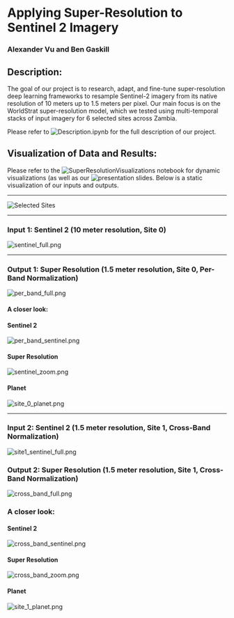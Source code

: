 # Applying Super-Resolution to Sentinel 2 Imagery
### Alexander Vu and Ben Gaskill

## Description:
The goal of our project is to research, adapt, and fine-tune super-resolution deep learning frameworks to resample Sentinel-2 imagery from its native resolution of 10 meters up to 1.5 meters per pixel. Our main focus is on the WorldStrat super-resolution model, which we tested using multi-temporal stacks of input imagery for 6 selected sites across Zambia. 

Please refer to ![Description.ipynb](https://github.com/gaskil36/superresolution/blob/main/Notebooks/description.ipynb) for the full description of our project.

## Visualization of Data and Results:  
Please refer to the ![SuperResolutionVisualizations]() notebook for dynamic visualizations (as well as our ![presentation slides](https://docs.google.com/presentation/d/1NXxHIwHK3bESZhNmiMa6fwTGc-tXAnu_QI6w-GREb9Q/edit#slide=id.p). Below is a static visualization of our inputs and outputs.  
___
![Selected Sites](Resources/SelectedSites.png)
___
### Input 1: Sentinel 2 (10 meter resolution, Site 0)  
![sentinel_full.png](Resources/sentinel_full.png)  
___
### Output 1: Super Resolution (1.5 meter resolution, Site 0, Per-Band Normalization)  
![per_band_full.png](Resources/per_band_full.png)
#### A closer look:  
#### Sentinel 2  
![per_band_sentinel.png](Resources/per_band_sentinel.png)  
#### Super Resolution  
![sentinel_zoom.png](Resources/per_band_zoom.png)  
#### Planet  
![site_0_planet.png](Resources/site_0_planet.png)  
___  
### Input 2: Sentinel 2 (1.5 meter resolution, Site 1, Cross-Band Normalization)
![site1_sentinel_full.png](Resources/site1_sentinel_full.png)
### Output 2: Super Resolution (1.5 meter resolution, Site 1, Cross-Band Normalization)  
![cross_band_full.png](Resources/cross_band_full.png)  
### A closer look:  
#### Sentinel 2  
![cross_band_sentinel.png](Resources/cross_band_sentinel.png)  
#### Super Resolution  
![cross_band_zoom.png](Resources/cross_band_zoom.png)  
#### Planet  
![site_1_planet.png](Resources/site_1_planet.png)  
